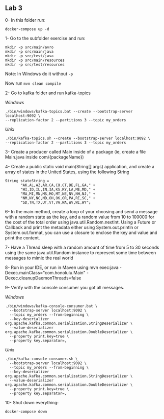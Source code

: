 ## Lab 3

0- In this folder run:

```
docker-compose up -d
```


1- Go to the subfolder exercise and run:

```
mkdir -p src/main/avro
mkdir -p src/main/java
mkdir -p src/test/java
mkdir -p src/main/resources
mkdir -p src/test/resources
```

Note: In Windows do it without `-p`

Now run `mvn clean compile`

2- Go to kafka folder and run kafka-topics

*Windows*

```
./bin/windows/kafka-topics.bat --create --bootstrap-server localhost:9092 \
--replication-factor 2 --partitions 3 --topic my_orders
```

*Unix*

```
./bin/kafka-topics.sh --create --bootstrap-server localhost:9092 \
--replication-factor 2 --partitions 3 --topic my_orders
```

3- Create a producer called Main inside of a package (ie, create a file Main.java inside com/{packageName})

4-  Create a public static void main(String[] args) application, and create a array of states in the United States, using the following String

```
String stateString =
       "AK,AL,AZ,AR,CA,CO,CT,DE,FL,GA," +
       "HI,ID,IL,IN,IA,KS,KY,LA,ME,MD," +
       "MA,MI,MN,MS,MO,MT,NE,NV,NH,NJ," +
       "NM,NY,NC,ND,OH,OK,OR,PA,RI,SC," +
       "SD,TN,TX,UT,VT,VA,WA,WV,WI,WY";
```

6- In the main method, create a loop of your choosing and send a message with a random state as the key, and a random value from 10 to 100000 for the cost of the total order using java.util.Random.nextInt. Using a Future<RecordMetadata> or Callback and print the metadata either using System.out.println or System.out.format, you can use a closure to enclose the key and value and print the content.

7- Have a Thread.sleep with a random amount of time from 5 to 30 seconds using the same java.util.Random instance to represent some time between messages to mimic the real world

8- Run in your IDE, or run in Maven using mvn exec:java -Dexec.mainClass="com.honolulu.Main" -Dexec.cleanupDaemonThreads=false

9- Verify with the console consumer you got all messages.

*Windows*

```
./bin/windows/kafka-console-consumer.bat \
  --bootstrap-server localhost:9092 \
  --topic my_orders --from-beginning \
  --key-deserializer org.apache.kafka.common.serialization.StringDeserializer \
  --value-deserializer org.apache.kafka.common.serialization.DoubleDeserializer \
  --property print.key=true \
  --property key.separator=,
```

*Unix*

```
./bin/kafka-console-consumer.sh \
  --bootstrap-server localhost:9092 \
  --topic my_orders --from-beginning \
  --key-deserializer org.apache.kafka.common.serialization.StringDeserializer \
  --value-deserializer org.apache.kafka.common.serialization.DoubleDeserializer \
  --property print.key=true \
  --property key.separator=,
```

10- Shut down everything:

```
docker-compose down
```

